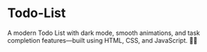 # Todo-List
A modern Todo List with dark mode, smooth animations, and task completion features—built using HTML, CSS, and JavaScript. 🚀✅
